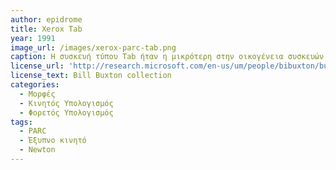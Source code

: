 ```yaml
---
author: epidrome
title: Xerox Tab 
year: 1991
image_url: /images/xerox-parc-tab.png
caption: Η συσκευή τύπου Tab ήταν η μικρότερη στην οικογένεια συσκευών διάχυτου υπολογισμού Tab-Pad-Board και ήταν σχεδιασμένη έτσι ώστε να χωράει στην παλάμη και να μπορεί να λειτουργήσει τα κουμπιά μόνο με το ένα χέρι, ενώ επέτρεπε και την αφή με το δεύτερο χέρι, με τη χρήση μιας πένας.
license_url: 'http://research.microsoft.com/en-us/um/people/bibuxton/buxtoncollection/detail.aspx?id=51'
license_text: Bill Buxton collection
categories:
  - Μορφές 
  - Κινητός Υπολογισμός 
  - Φορετός Υπολογισμός
tags:
  - PARC 
  - Έξυπνο κινητό
  - Newton
---
```

